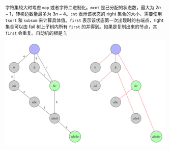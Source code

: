  字符集较大时考虑 `map` 或者字符二进制化。`mcnt` 是已分配的状态数，最大为 $2n-1$，转移边数量最多为 $3n-4$。`cnt` 表示该状态的 right 集合的大小，需要使用 `tsort` 和 `subsum` 来计算具体值。`first` 表示该状态第一次出现时的右端点，right 集合可以由 fail 树上子树内所有 `first` 的并得到。如果是复制出来的节点，其 `first` 会重复。自动机的根是 1。

![](assets/sam.svg)